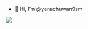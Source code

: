 - 👋 Hi, I’m @yanachuwan9sm
<a href="https://github.com/anuraghazra/github-readme-stats">
  <img align="left" src="https://github-readme-stats.vercel.app/api/top-langs/?username=yanachuwan9sm" />
</a>
<!---
yanachuwan9sm/yanachuwan9sm is a ✨ special ✨ repository because its `README.md` (this file) appears on your GitHub profile.
You can click the Preview link to take a look at your changes.
--->
